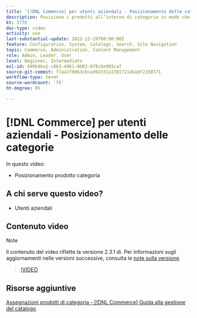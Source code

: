 ```yaml
---
title: '[!DNL Commerce] per utenti aziendali - Posizionamento delle categorie'
description: Posiziona i prodotti all’interno di categorie in modo che i clienti possano visualizzarli nella parte superiore.
kt: 5776
doc-type: video
activity: use
last-substantial-update: 2022-12-28T00:00:00Z
feature: Configuration, System, Catalogs, Search, Site Navigation
topic: Commerce, Administration, Content Management
role: Admin, Leader, User
level: Beginner, Intermediate
exl-id: 499b4ba1-c0b3-4961-8b03-6f8cbe965ca7
source-git-commit: f7aa1f0063cbcad6d331a13817214b1bf2158571
workflow-type: tm+mt
source-wordcount: '75'
ht-degree: 0%

---
```


# [!DNL Commerce] per utenti aziendali - Posizionamento delle categorie

In questo video:

- Posizionamento prodotto categoria

## A chi serve questo video?

- Utenti aziendali

## Contenuto video

>[!NOTE]
>
>Il contenuto del video riflette la versione 2.3.1 di. Per informazioni sugli aggiornamenti nelle versioni successive, consulta le [note sulla versione](https://experienceleague.adobe.com/docs/commerce-operations/release/notes/overview.html?lang=it).

>[!VIDEO](https://video.tv.adobe.com/v/36187?quality=12&learn=on)

## Risorse aggiuntive

[Assegnazioni prodotti di categoria - [!DNL Commerce] Guida alla gestione del catalogo](https://experienceleague.adobe.com/docs/commerce-admin/catalog/categories/products-in-category/categories-product-assignments.html?lang=it)
